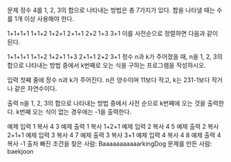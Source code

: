 문제
정수 4를 1, 2, 3의 합으로 나타내는 방법은 총 7가지가 있다. 합을 나타낼 때는 수를 1개 이상 사용해야 한다.

1+1+1+1
1+1+2
1+2+1
2+1+1
2+2
1+3
3+1
이를 사전순으로 정렬하면 다음과 같이 된다.

1+1+1+1
1+1+2
1+2+1
1+3
2+1+1
2+2
3+1
정수 n과 k가 주어졌을 때, n을 1, 2, 3의 합으로 나타내는 방법 중에서 k번째로 오는 식을 구하는 프로그램을 작성하시오.

입력
첫째 줄에 정수 n과 k가 주어진다. n은 양수이며 11보다 작고, k는 231-1보다 작거나 같은 자연수이다.

출력
n을 1, 2, 3의 합으로 나타내는 방법 중에서 사전 순으로 k번째에 오는 것을 출력한다. k번째 오는 식이 없는 경우에는 -1을 출력한다.

예제 입력 1  복사
4 3
예제 출력 1  복사
1+2+1
예제 입력 2  복사
4 5
예제 출력 2  복사
2+1+1
예제 입력 3  복사
4 7
예제 출력 3  복사
3+1
예제 입력 4  복사
4 8
예제 출력 4  복사
-1
출처
빠진 조건을 찾은 사람: BaaaaaaaaaaarkingDog
문제를 만든 사람: baekjoon